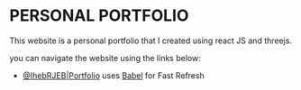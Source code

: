 # PERSONAL PORTFOLIO

This website is a personal portfolio that I created using react JS and threejs.

you can navigate the website using the links below:

- [@IhebRJEB|Portfolio](https://github.com/vitejs/vite-plugin-react/blob/main/packages/plugin-react/README.md) uses [Babel](https://babeljs.io/) for Fast Refresh

